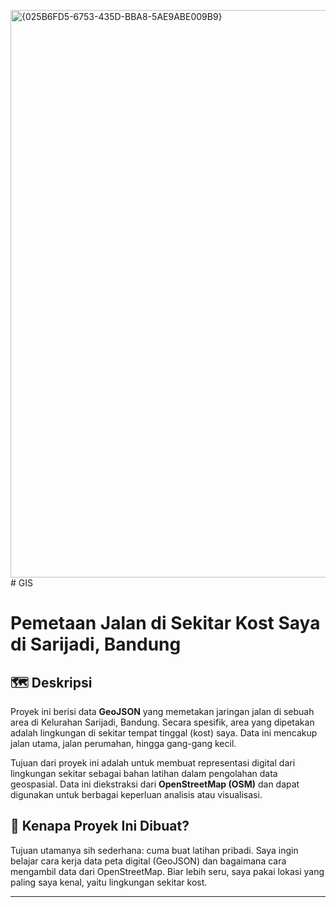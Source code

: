 <img width="1912" height="908" alt="{025B6FD5-6753-435D-BBA8-5AE9ABE009B9}" src="https://github.com/user-attachments/assets/5e2fa4a6-0db7-4551-a596-8ea17ac6218d" /># GIS

# Pemetaan Jalan di Sekitar Kost Saya di Sarijadi, Bandung
## 🗺️ Deskripsi 

Proyek ini berisi data **GeoJSON** yang memetakan jaringan jalan di sebuah area di Kelurahan Sarijadi, Bandung. Secara spesifik, area yang dipetakan adalah lingkungan di sekitar tempat tinggal (kost) saya. Data ini mencakup jalan utama, jalan perumahan, hingga gang-gang kecil.

Tujuan dari proyek ini adalah untuk membuat representasi digital dari lingkungan sekitar sebagai bahan latihan dalam pengolahan data geospasial. Data ini diekstraksi dari **OpenStreetMap (OSM)** dan dapat digunakan untuk berbagai keperluan analisis atau visualisasi.

## 🎯 Kenapa Proyek Ini Dibuat?
Tujuan utamanya sih sederhana: cuma buat latihan pribadi. Saya ingin belajar cara kerja data peta digital (GeoJSON) dan bagaimana cara mengambil data dari OpenStreetMap. Biar lebih seru, saya pakai lokasi yang paling saya kenal, yaitu lingkungan sekitar kost.

---




